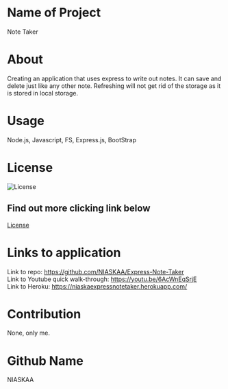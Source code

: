 # Name of Project
Note Taker

# About
Creating an application that uses express to write out notes. It can save and delete just like any other note. 
Refreshing will not get rid of the storage as it is stored in local storage. 

# Usage
Node.js, Javascript, FS, Express.js, BootStrap

# License
![License](https://img.shields.io/badge/license-MIT-blue.svg "License Badge")
## Find out more clicking link below 
[License](https://opensource.org/licenses/MIT)

# Links to application
Link to repo: https://github.com/NIASKAA/Express-Note-Taker \
Link to Youtube quick walk-through: https://youtu.be/6AcWnEqSrjE \
Link to Heroku: https://niaskaexpressnotetaker.herokuapp.com/

# Contribution 
None, only me. 

# Github Name
NIASKAA
    
